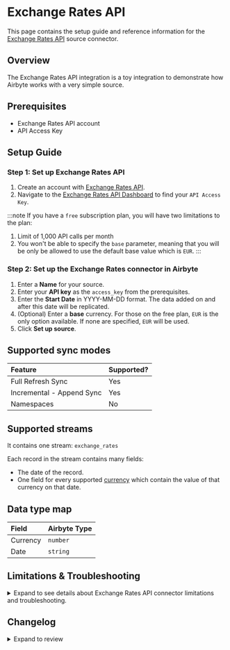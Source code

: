 # Exchange Rates API

<HideInUI>

This page contains the setup guide and reference information for the [Exchange Rates API](https://exchangeratesapi.io/) source connector.

</HideInUI>

## Overview

The Exchange Rates API integration is a toy integration to demonstrate how Airbyte works with a very simple source.

## Prerequisites

- Exchange Rates API account
- API Access Key

## Setup Guide

### Step 1: Set up Exchange Rates API

1. Create an account with [Exchange Rates API](https://manage.exchangeratesapi.io/signup/).
2. Navigate to the [Exchange Rates API Dashboard](https://manage.exchangeratesapi.io/dashboard) to find your `API Access Key`.

:::note
If you have a `free` subscription plan, you will have two limitations to the plan:

1. Limit of 1,000 API calls per month
2. You won't be able to specify the `base` parameter, meaning that you will be only be allowed to use the default base value which is `EUR`.
   :::

### Step 2: Set up the Exchange Rates connector in Airbyte

1. Enter a **Name** for your source.
2. Enter your **API key** as the `access_key` from the prerequisites.
3. Enter the **Start Date** in YYYY-MM-DD format. The data added on and after this date will be replicated.
4. (Optional) Enter a **base** currency. For those on the free plan, `EUR` is the only option available. If none are specified, `EUR` will be used.
5. Click **Set up source**.

<HideInUI>

## Supported sync modes

| Feature                   | Supported? |
| :------------------------ | :--------- |
| Full Refresh Sync         | Yes        |
| Incremental - Append Sync | Yes        |
| Namespaces                | No         |

## Supported streams

It contains one stream: `exchange_rates`

Each record in the stream contains many fields:

- The date of the record.
- One field for every supported [currency](https://www.ecb.europa.eu/stats/policy_and_exchange_rates/euro_reference_exchange_rates/html/index.en.html) which contain the value of that currency on that date.

## Data type map

| Field    | Airbyte Type |
| :------- | :----------- |
| Currency | `number`     |
| Date     | `string`     |

## Limitations & Troubleshooting

<details>
<summary>
Expand to see details about Exchange Rates API connector limitations and troubleshooting.
</summary>

### Connector limitations

#### Rate limiting

The Exchange Rates API has rate limits that vary per pricing plan. The free plan is subject to rate limiting of 1,000 requests per month. Review the [Exchange Rates API Pricing Plans](https://exchangeratesapi.io/#pricing_plan) for more information.

### Troubleshooting

- With the free plan, you won't be able to specify the `base` parameter, meaning that you will be only be allowed to use the default base value which is `EUR`.
- Check out common troubleshooting issues for the Exchange Rates API source connector on our [Airbyte Forum](https://github.com/airbytehq/airbyte/discussions).

</details>

## Changelog

<details>
  <summary>Expand to review</summary>

| Version | Date       | Pull Request                                             | Subject                                                                                                             |
| :------ | :--------- | :------------------------------------------------------- | :------------------------------------------------------------------------------------------------------------------ |
| 1.3.10 | 2024-08-10 | [43639](https://github.com/airbytehq/airbyte/pull/43639) | Update dependencies |
| 1.3.9 | 2024-08-03 | [42659](https://github.com/airbytehq/airbyte/pull/42659) | Update dependencies |
| 1.3.8 | 2024-07-20 | [42348](https://github.com/airbytehq/airbyte/pull/42348) | Update dependencies |
| 1.3.7 | 2024-07-13 | [41157](https://github.com/airbytehq/airbyte/pull/41157) | Update dependencies |
| 1.3.6 | 2024-07-06 | [40924](https://github.com/airbytehq/airbyte/pull/40924) | Update dependencies |
| 1.3.5 | 2024-06-26 | [40508](https://github.com/airbytehq/airbyte/pull/40508) | Update dependencies |
| 1.3.4 | 2024-06-23 | [40125](https://github.com/airbytehq/airbyte/pull/40125) | Update dependencies |
| 1.3.3 | 2024-05-30 | [38543](https://github.com/airbytehq/airbyte/pull/38543) | [autopull] base image + poetry + up_to_date |
| 1.3.2 | 2024-06-06 | [39250](https://github.com/airbytehq/airbyte/pull/39250) | [autopull] Upgrade base image to v1.2.2 |
| 1.3.1 | 2024-05-30 | [38135](https://github.com/airbytehq/airbyte/pull/38135) | Make connector compatable with the builder |
| 1.3.0 | 2023-08-25 | [29299](https://github.com/airbytehq/airbyte/pull/29299) | Migrate to low-code |
| 1.2.9 | 2023-08-15 | [23000](https://github.com/airbytehq/airbyte/pull/23000) | Fix schema and tests |
| 1.2.8 | 2023-02-14 | [23000](https://github.com/airbytehq/airbyte/pull/23000) | Specified date formatting in specification |
| 1.2.7 | 2022-10-31 | [18726](https://github.com/airbytehq/airbyte/pull/18726) | Fix handling error during check connection |
| 1.2.6 | 2022-08-23 | [15884](https://github.com/airbytehq/airbyte/pull/15884) | Migrated to new API Layer endpoint |
| 0.2.6 | 2022-04-20 | [12230](https://github.com/airbytehq/airbyte/pull/12230) | Update connector to use a `spec.yaml` |
| 0.2.5 | 2021-11-12 | [7936](https://github.com/airbytehq/airbyte/pull/7936) | Add ignore_weekends boolean option |
| 0.2.4 | 2021-11-08 | [7499](https://github.com/airbytehq/airbyte/pull/7499) | Remove base-python dependencies |
| 0.2.3 | 2021-06-06 | [3973](https://github.com/airbytehq/airbyte/pull/3973) | Add `AIRBYTE_ENTRYPOINT` for kubernetes support |
| 0.2.2 | 2021-05-28 | [3677](https://github.com/airbytehq/airbyte/pull/3677) | Adding clearer error message when a currency isn't supported. access_key field in spec.json was marked as sensitive |
| 0.2.0 | 2021-05-26 | [3566](https://github.com/airbytehq/airbyte/pull/3566) | Move from `api.ratesapi.io/` to `api.exchangeratesapi.io/`. Add required field `access_key` to `config.json`. |
| 0.1.0 | 2021-04-19 | [2942](https://github.com/airbytehq/airbyte/pull/2942) | Implement Exchange API using the CDK |

</details>

</HideInUI>
